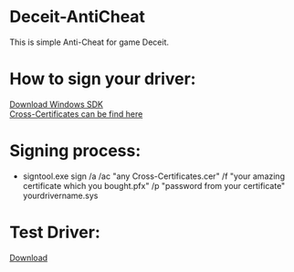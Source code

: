 # Deceit-AntiCheat
This is simple Anti-Cheat for game Deceit.
# How to sign your driver:
[Download Windows SDK](https://developer.microsoft.com/ru-ru/windows/downloads/windows-10-sdk/)<br/>
[Cross-Certificates can be find here](https://docs.microsoft.com/en-us/windows-hardware/drivers/install/cross-certificates-for-kernel-mode-code-signing?ranMID=24542&ranEAID=je6NUbpObpQ&ranSiteID=je6NUbpObpQ-effNB8Z64HmvyH.b9JXWFg&epi=je6NUbpObpQ-effNB8Z64HmvyH.b9JXWFg&irgwc=1&OCID=AID2000142_aff_7593_1243925&tduid=%28ir__a2tyedfzegkftxebkk0sohz3zv2xiwzxc0vtlumb00%29%287593%29%281243925%29%28je6NUbpObpQ-effNB8Z64HmvyH.b9JXWFg%29%28%29&irclickid=_a2tyedfzegkftxebkk0sohz3zv2xiwzxc0vtlumb00)
# Signing process:
 * signtool.exe sign /a /ac "any Cross-Certificates.cer" /f "your amazing certificate which you bought.pfx" /p "password from your certificate" yourdrivername.sys
# Test Driver:
[Download](https://github.com/Qurcx01/Deceit-AntiCheat/blob/master/DriverTest/DeceitAntiCheat.sys)
